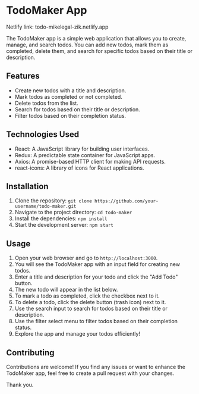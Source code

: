 # TodoMaker App

Netlify link: todo-mikelegal-zik.netlify.app

The TodoMaker app is a simple web application that allows you to create, manage, and search todos. You can add new todos, mark them as completed, delete them, and search for specific todos based on their title or description.

## Features

- Create new todos with a title and description.
- Mark todos as completed or not completed.
- Delete todos from the list.
- Search for todos based on their title or description.
- Filter todos based on their completion status.

## Technologies Used

- React: A JavaScript library for building user interfaces.
- Redux: A predictable state container for JavaScript apps.
- Axios: A promise-based HTTP client for making API requests.
- react-icons: A library of icons for React applications.

## Installation

1. Clone the repository: `git clone https://github.com/your-username/todo-maker.git`
2. Navigate to the project directory: `cd todo-maker`
3. Install the dependencies: `npm install`
4. Start the development server: `npm start`

## Usage

1. Open your web browser and go to `http://localhost:3000`.
2. You will see the TodoMaker app with an input field for creating new todos.
3. Enter a title and description for your todo and click the "Add Todo" button.
4. The new todo will appear in the list below.
5. To mark a todo as completed, click the checkbox next to it.
6. To delete a todo, click the delete button (trash icon) next to it.
7. Use the search input to search for todos based on their title or description.
8. Use the filter select menu to filter todos based on their completion status.
9. Explore the app and manage your todos efficiently!

## Contributing

Contributions are welcome! If you find any issues or want to enhance the TodoMaker app, feel free to create a pull request with your changes.

Thank you.
